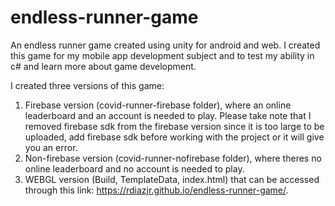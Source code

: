# endless-runner-game
An endless runner game created using unity for android and web. I created this game for my mobile app development subject and to test my ability in c# and learn more about game development.

I created three versions of this game:
  1. Firebase version (covid-runner-firebase folder), where an online leaderboard and an account is needed to play. Please take note that I removed firebase sdk from the firebase version since it is too large to be uploaded, add firebase sdk before working with the project or it will give you an error.
  2. Non-firebase version (covid-runner-nofirebase folder), where theres no online leaderboard and no account is needed to play.
  3. WEBGL version (Build, TemplateData, index.html) that can be accessed through this link: https://rdiazjr.github.io/endless-runner-game/.
